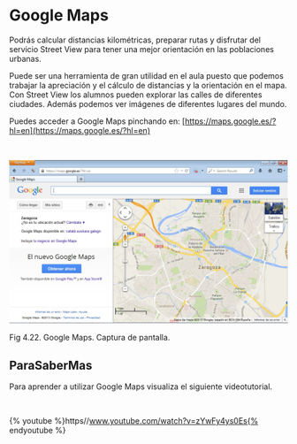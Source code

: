 
# Google Maps

Podrás calcular distancias kilométricas, preparar rutas y disfrutar del servicio Street View para tener una mejor orientación en las poblaciones urbanas.

Puede ser una herramienta de gran utilidad en el aula puesto que podemos trabajar la apreciación y el cálculo de distancias y la orientación en el mapa. Con Street View los alumnos pueden explorar las calles de diferentes ciudades. Además podemos ver imágenes de diferentes lugares del mundo.

Puedes acceder a Google Maps pinchando en: [https://maps.google.es/?hl=en](https://maps.google.es/?hl=en)

 


![](img/google_maps.jpg)

Fig 4.22. Google Maps. Captura de pantalla.

## ParaSaberMas

Para aprender a utilizar Google Maps visualiza el siguiente videotutorial.

 


{% youtube %}https//www.youtube.com/watch?v=zYwFy4ys0Es{% endyoutube %}

 

